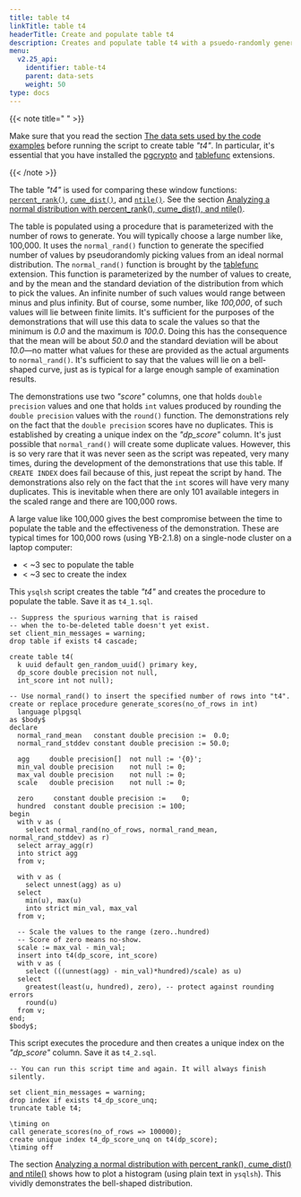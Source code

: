 ```yaml
---
title: table t4
linkTitle: table t4
headerTitle: Create and populate table t4
description: Creates and populate table t4 with a psuedo-randomly generated approximate normal distrubution that allows the comparison of the YSQL percent_rank(), cume_dist(), and ntile() window functions.
menu:
  v2.25_api:
    identifier: table-t4
    parent: data-sets
    weight: 50
type: docs
---
```


{{< note title=" " >}}

Make sure that you read the section [The data sets used by the code examples](../../data-sets/) before running the script to create table _"t4"_. In particular, it's essential that you have installed the [pgcrypto](../../../../../../../explore/ysql-language-features/pg-extensions/extension-pgcrypto) and [tablefunc](../../../../../../../explore/ysql-language-features/pg-extensions/extension-tablefunc) extensions.

{{< /note >}}

The table _"t4"_ is used for comparing these window functions:
[`percent_rank()`](../../percent-rank-cume-dist-ntile/#percent-rank),
[`cume_dist()`](../../percent-rank-cume-dist-ntile/#cume-dist),
and [`ntile()`](../../percent-rank-cume-dist-ntile/#ntile).
See the section [Analyzing a normal distribution with percent_rank(), cume_dist(), and ntile()](../../../analyzing-a-normal-distribution/).

The table is populated using a procedure that is parameterized with the number of rows to generate. You will typically choose a large number like, 100,000. It uses the `normal_rand()` function to generate the specified number of  values by pseudorandomly picking values from an ideal normal distribution. The  `normal_rand()` function is brought by the [tablefunc](../../../../../../../explore/ysql-language-features/pg-extensions/extension-tablefunc) extension. This function is parameterized by the number of values to create, and by the mean and the standard deviation of the distribution from which to pick the values. An infinite number of such values would range between minus and plus infinity. But of course, some number, like _100,000_, of such values will lie between finite limits. It's sufficient for the purposes of the demonstrations that will use this data to scale the values so that the minimum is _0.0_ and the maximum is _100.0_. Doing this has the consequence that the mean will be about _50.0_ and the standard deviation will be about _10.0_—no matter what values for these are provided as the actual arguments to `normal_rand()`. It's sufficient to say that the values will lie on a bell-shaped curve, just as is typical for a large enough sample of examination results.

The demonstrations use two _"score"_ columns, one that holds `double precision` values and one that holds `int` values produced by rounding the `double precision` values with the `round()` function. The demonstrations rely on the fact that the `double precision` scores have no duplicates. This is established by creating a unique index on the _"dp_score"_ column. It's just possible that `normal_rand()` will create some duplicate values. However, this is so very rare that it was never seen as the script was repeated, very many times, during the development of the demonstrations that use this table. If `CREATE INDEX` does fail because of this, just repeat the script by hand. The demonstrations also rely on the fact that the `int` scores will have very many duplicates. This is inevitable when there are only 101 available integers in the scaled range and there are 100,000 rows.

A large value like 100,000 gives the best compromise between the time to populate the table and the effectiveness of the demonstration. These are typical times for 100,000 rows (using YB-2.1.8) on a single-node cluster on a laptop computer:
-   < ~3 sec to populate the table
-   < ~3 sec to create the index

This `ysqlsh` script creates the table _"t4"_ and creates the procedure to populate the table.
Save it as `t4_1.sql`.

```plpgsql
-- Suppress the spurious warning that is raised
-- when the to-be-deleted table doesn't yet exist.
set client_min_messages = warning;
drop table if exists t4 cascade;

create table t4(
  k uuid default gen_random_uuid() primary key,
  dp_score double precision not null,
  int_score int not null);

-- Use normal_rand() to insert the specified number of rows into "t4".
create or replace procedure generate_scores(no_of_rows in int)
  language plpgsql
as $body$
declare
  normal_rand_mean   constant double precision :=  0.0;
  normal_rand_stddev constant double precision := 50.0;

  agg     double precision[]  not null := '{0}';
  min_val double precision    not null := 0;
  max_val double precision    not null := 0;
  scale   double precision    not null := 0;

  zero     constant double precision :=    0;
  hundred  constant double precision := 100;
begin
  with v as (
    select normal_rand(no_of_rows, normal_rand_mean, normal_rand_stddev) as r)
  select array_agg(r)
  into strict agg
  from v;

  with v as (
    select unnest(agg) as u)
  select
    min(u), max(u)
    into strict min_val, max_val
  from v;

  -- Scale the values to the range (zero..hundred)
  -- Score of zero means no-show.
  scale := max_val - min_val;
  insert into t4(dp_score, int_score)
  with v as (
    select (((unnest(agg) - min_val)*hundred)/scale) as u)
  select
    greatest(least(u, hundred), zero), -- protect against rounding errors
    round(u)
  from v;
end;
$body$;
```

This script executes the procedure and then creates a unique index on the _"dp_score"_ column. Save it as `t4_2.sql`.

```plpgsql
-- You can run this script time and again. It will always finish silently.

set client_min_messages = warning;
drop index if exists t4_dp_score_unq;
truncate table t4;

\timing on
call generate_scores(no_of_rows => 100000);
create unique index t4_dp_score_unq on t4(dp_score);
\timing off
```
The section [Analyzing a normal distribution with percent_rank(), cume_dist() and ntile()](../../../analyzing-a-normal-distribution/) shows how to plot a histogram (using plain text in `ysqlsh`). This vividly demonstrates the bell-shaped distribution.
